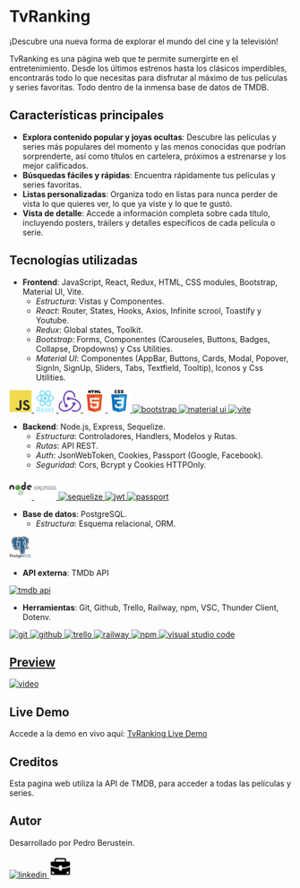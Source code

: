 # TvRanking

¡Descubre una nueva forma de explorar el mundo del cine y la televisión!

TvRanking es una página web que te permite sumergirte en el entretenimiento. Desde los últimos estrenos hasta los clásicos imperdibles, encontrarás todo lo que necesitas para disfrutar al máximo de tus películas y series favoritas. Todo dentro de la inmensa base de datos de TMDB.

## Características principales

- **Explora contenido popular y joyas ocultas**: Descubre las películas y series más populares del momento y las menos conocidas que podrían sorprenderte, así como títulos en cartelera, próximos a estrenarse y los mejor calificados.
- **Búsquedas fáciles y rápidas**: Encuentra rápidamente tus películas y series favoritas.
- **Listas personalizadas**: Organiza todo en listas para nunca perder de vista lo que quieres ver, lo que ya viste y lo que te gustó.
- **Vista de detalle**: Accede a información completa sobre cada título, incluyendo posters, tráilers y detalles específicos de cada película o serie.

## Tecnologías utilizadas

- **Frontend**: JavaScript, React, Redux, HTML, CSS modules, Bootstrap, Material UI, Vite.
  - *Estructura*: Vistas y Componentes.
  - *React*: Router, States, Hooks, Axios, Infinite scrool, Toastify y Youtube.
  - *Redux*: Global states, Toolkit.
  - *Bootstrap*: Forms, Componentes (Carouseles, Buttons, Badges, Collapse, Dropdowns) y Css Utilities.
  - *Material UI*: Componentes (AppBar, Buttons, Cards, Modal, Popover, SignIn, SignUp, Sliders, Tabs, Textfield, Tooltip), Iconos y Css Utilities.
<p align="left"> 
  <a href="https://developer.mozilla.org/en-US/docs/Web/JavaScript" target="_blank" rel="noreferrer"> <img src="https://raw.githubusercontent.com/devicons/devicon/master/icons/javascript/javascript-original.svg" alt="javascript" width="40" height="40"/> </a>
  <a href="https://reactjs.org/" target="_blank" rel="noreferrer"> <img src="https://raw.githubusercontent.com/devicons/devicon/master/icons/react/react-original-wordmark.svg" alt="react" width="40" height="40"/> </a>
  <a href="https://redux.js.org" target="_blank" rel="noreferrer"> <img src="https://raw.githubusercontent.com/devicons/devicon/master/icons/redux/redux-original.svg" alt="redux" width="40" height="40"/> </a>
  <a href="https://www.w3.org/html/" target="_blank" rel="noreferrer"> <img src="https://raw.githubusercontent.com/devicons/devicon/master/icons/html5/html5-original-wordmark.svg" alt="html5" width="40" height="40"/> </a>
  <a href="https://www.w3schools.com/css/" target="_blank" rel="noreferrer"> <img src="https://raw.githubusercontent.com/devicons/devicon/master/icons/css3/css3-original-wordmark.svg" alt="css3" width="40" height="40"/> </a>
  <a href="https://getbootstrap.com/" target="_blank" rel="noreferrer"> <img src="https://upload.vectorlogo.zone/logos/getbootstrap/images/987f8f6c-263a-47b1-a85d-853cfca215d9.svg" alt="bootstrap" width="40" height="40"/> </a>
  <a href="https://mui.com/" target="_blank" rel="noreferrer"> <img src="https://cdn.worldvectorlogo.com/logos/material-ui-1.svg" alt="material ui" width="40" height="40"/> </a>
  <a href="https://vite.dev/" target="_blank" rel="noreferrer"> <img src="https://www.vectorlogo.zone/logos/vitejsdev/vitejsdev-icon.svg" alt="vite" width="40" height="40"/> </a>
</p>

- **Backend**: Node.js, Express, Sequelize.
  - *Estructura*: Controladores, Handlers, Modelos y Rutas.
  - *Rutas*: API REST.
  - *Auth*: JsonWebToken, Cookies, Passport (Google, Facebook).
  - *Seguridad*: Cors, Bcrypt y Cookies HTTPOnly.
<p align="left">
  <a href="https://nodejs.org" target="_blank" rel="noreferrer"> <img src="https://raw.githubusercontent.com/devicons/devicon/master/icons/nodejs/nodejs-original-wordmark.svg" alt="nodejs" width="40" height="40"/> </a>
  <a href="https://expressjs.com" target="_blank" rel="noreferrer"> <img src="https://raw.githubusercontent.com/devicons/devicon/master/icons/express/express-original-wordmark.svg" alt="express" width="40" height="40"/> </a>
  <a href="https://sequelize.org/" target="_blank" rel="noreferrer"> <img src="https://www.vectorlogo.zone/logos/sequelizejs/sequelizejs-icon.svg" alt="sequelize" width="40" height="40"/> </a>
<a href="https://jwt.io/" target="_blank" rel="noreferrer"> <img src="https://cdn.worldvectorlogo.com/logos/jwt-3.svg" alt="jwt" width="40" height="40"/> </a>
<a href="https://www.passportjs.org/" target="_blank" rel="noreferrer"> <img src="https://cdn.worldvectorlogo.com/logos/passport.svg" alt="passport" width="40" height="40"/> </a>
</p>

- **Base de datos**: PostgreSQL.
  - *Estructura*: Esquema relacional, ORM.
<p align="left">
  <a href="https://www.postgresql.org" target="_blank" rel="noreferrer"> <img src="https://raw.githubusercontent.com/devicons/devicon/master/icons/postgresql/postgresql-original-wordmark.svg" alt="postgresql" width="40" height="40"/> </a>
</p>
  
- **API externa**: TMDb API
<p align="left">
  <a href="https://developer.themoviedb.org/docs/getting-started" target="_blank" rel="noreferrer"> <img src="https://www.themoviedb.org/assets/2/v4/logos/v2/blue_short-8e7b30f73a4020692ccca9c88bafe5dcb6f8a62a4c6bc55cd9ba82bb2cd95f6c.svg" alt="tmdb api" width="40" height="40"/> </a>
</p>

- **Herramientas**: Git, Github, Trello, Railway, npm, VSC, Thunder Client, Dotenv.
<p align="left">
  <a href="https://git-scm.com/" target="_blank" rel="noreferrer"> <img src="https://www.vectorlogo.zone/logos/git-scm/git-scm-icon.svg" alt="git" width="40" height="40"/> </a>
  <a href="https://github.com/" target="_blank" rel="noreferrer"> <img src="https://cdn.worldvectorlogo.com/logos/github-icon.svg" alt="github" width="40" height="40"/> </a>
  <a href="https://trello.com/" target="_blank" rel="noreferrer"> <img src="https://cdn.worldvectorlogo.com/logos/trello.svg" alt="trello" width="40" height="40"/> </a>
  <a href="https://railway.com/" target="_blank" rel="noreferrer"> <img src="https://upload.wikimedia.org/wikipedia/commons/5/51/Railway_Logo.svg" alt="railway" width="40" height="40"/>
  </a>
  <a href="https://www.npmjs.com/" target="_blank" rel="noreferrer"> <img src="https://cdn.worldvectorlogo.com/logos/npm.svg" alt="npm" width="40" height="40"/> 
  <a href="https://code.visualstudio.com/" target="_blank" rel="noreferrer"> <img src="https://cdn.worldvectorlogo.com/logos/visual-studio-code-1.svg" alt="visual studio code" width="40" height="40"/> 
</p>

## Preview

[![video](/assets/VideoPreviewPortfolioPedroBerustein.gif)](https://github.com/pberus/Dev-Portfolio)

## Live Demo

Accede a la demo en vivo aquí: [TvRanking Live Demo](https://tvranking.up.railway.app/)

## Creditos

Esta pagina web utiliza la API de TMDB, para acceder a todas las películas y series.

## Autor

Desarrollado por Pedro Berustein.
<p align="left">
  <a href="https://www.linkedin.com/in/pedro-berustein/" target="_blank" rel="noreferrer"> <img src="https://cdn.worldvectorlogo.com/logos/linkedin-icon-2.svg" alt="linkedin" width="40" height="40"/> </a>
  <a href="https://pedroberustein.netlify.app/" target="_blank" rel="noreferrer"> <img src="https://raw.githubusercontent.com/DennisSuitters/LibreICONS/master/svg/libre-gui-portfolio.svg" alt="portfolio" width="40" height="40"/> </a>
</p>
